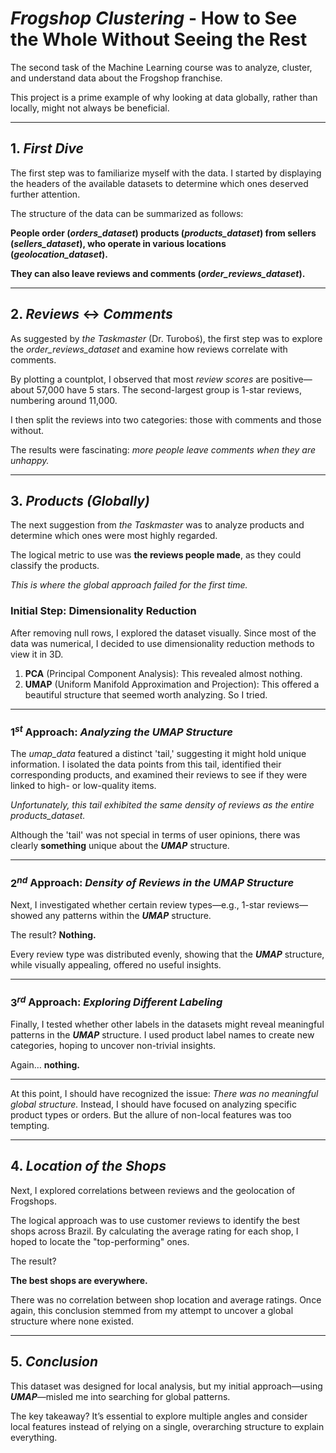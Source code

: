 # ***Frogshop Clustering*** - How to See the Whole Without Seeing the Rest

The second task of the Machine Learning course was to analyze, cluster, and understand data about the Frogshop franchise.

This project is a prime example of why looking at data globally, rather than locally, might not always be beneficial.

---

## 1. ***First Dive***

The first step was to familiarize myself with the data. I started by displaying the headers of the available datasets to determine which ones deserved further attention.

The structure of the data can be summarized as follows:

**People order (*orders_dataset*) products (*products_dataset*) from sellers (*sellers_dataset*), who operate in various locations (*geolocation_dataset*).**

**They can also leave reviews and comments (*order_reviews_dataset*).**

---

## 2. ***Reviews*** $\leftrightarrow$ ***Comments***

As suggested by *the Taskmaster* (Dr. Turoboś), the first step was to explore the *order_reviews_dataset* and examine how reviews correlate with comments.

By plotting a countplot, I observed that most *review scores* are positive—about 57,000 have 5 stars. The second-largest group is 1-star reviews, numbering around 11,000.

I then split the reviews into two categories: those with comments and those without.  

The results were fascinating: *more people leave comments when they are unhappy.*

---

## 3. ***Products (Globally)***

The next suggestion from *the Taskmaster* was to analyze products and determine which ones were most highly regarded. 

The logical metric to use was **the reviews people made**, as they could classify the products.

*This is where the global approach failed for the first time.*

### Initial Step: Dimensionality Reduction

After removing null rows, I explored the dataset visually. Since most of the data was numerical, I decided to use dimensionality reduction methods to view it in 3D.

1. **PCA** (Principal Component Analysis): This revealed almost nothing.
2. **UMAP** (Uniform Manifold Approximation and Projection): This offered a beautiful structure that seemed worth analyzing. So I tried.

---

### $1^{st}$ Approach: *Analyzing the UMAP Structure*

The *umap_data* featured a distinct 'tail,' suggesting it might hold unique information. I isolated the data points from this tail, identified their corresponding products, and examined their reviews to see if they were linked to high- or low-quality items.

*Unfortunately, this tail exhibited the same density of reviews as the entire *products_dataset*.*

Although the 'tail' was not special in terms of user opinions, there was clearly **something** unique about the ***UMAP*** structure.

---

### $2^{nd}$ Approach: *Density of Reviews in the UMAP Structure*

Next, I investigated whether certain review types—e.g., 1-star reviews—showed any patterns within the ***UMAP*** structure.  

The result? **Nothing.**  

Every review type was distributed evenly, showing that the ***UMAP*** structure, while visually appealing, offered no useful insights.

---

### $3^{rd}$ Approach: *Exploring Different Labeling*

Finally, I tested whether other labels in the datasets might reveal meaningful patterns in the ***UMAP*** structure. I used product label names to create new categories, hoping to uncover non-trivial insights.

Again… **nothing.**

---

At this point, I should have recognized the issue: *There was no meaningful global structure.* Instead, I should have focused on analyzing specific product types or orders. But the allure of non-local features was too tempting.

---

## 4. ***Location of the Shops***

Next, I explored correlations between reviews and the geolocation of Frogshops.

The logical approach was to use customer reviews to identify the best shops across Brazil. By calculating the average rating for each shop, I hoped to locate the "top-performing" ones.

The result?  

**The best shops are everywhere.**

There was no correlation between shop location and average ratings. Once again, this conclusion stemmed from my attempt to uncover a global structure where none existed.

---

## 5. ***Conclusion***

This dataset was designed for local analysis, but my initial approach—using ***UMAP***—misled me into searching for global patterns.

The key takeaway? It’s essential to explore multiple angles and consider local features instead of relying on a single, overarching structure to explain everything.